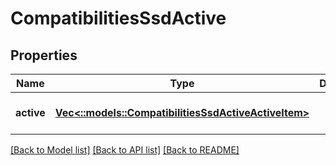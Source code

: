 # CompatibilitiesSsdActive

## Properties
Name | Type | Description | Notes
------------ | ------------- | ------------- | -------------
**active** | [**Vec<::models::CompatibilitiesSsdActiveActiveItem>**](CompatibilitiesSsdActiveActiveItem.md) |  | [optional] [default to null]

[[Back to Model list]](../README.md#documentation-for-models) [[Back to API list]](../README.md#documentation-for-api-endpoints) [[Back to README]](../README.md)


